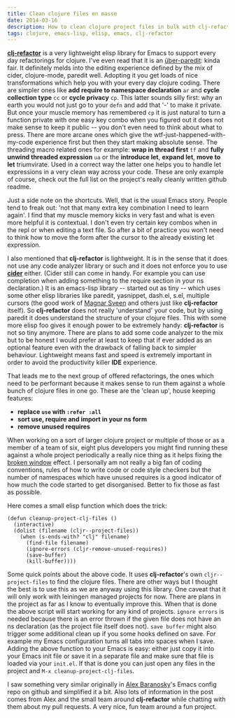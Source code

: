 ```yaml
---
title: Clean clojure files en masse
date: 2014-03-16
description: How to clean clojure project files in bulk with clj-refactor
tags: clojure, emacs-lisp, elisp, emacs, clj-refactor
---
```


[**clj-refactor**](https://github.com/magnars/clj-refactor.el) is a very lightweight elisp library for Emacs to support every day refactorings for clojure.  I've even read that it is an [über-paredit](https://twitter.com/cemerick/statuses/431608319552548864): kinda fair.  It definitely melds into the editing experience defined by the mix of cider, clojure-mode, paredit well.  Adopting it you get loads of nice transformations which help you with your every day clojure coding.  There are simpler ones like **add require to namespace declaration**  `ar` and **cycle collection type** `cc` or **cycle privacy**  `cp`.  This latter sounds silly first: why an earth you would not just go to your `defn` and add that '-' to make it private.  But once your muscle memory has remembered `cp` it is just natural to turn a function private with one easy key combo when you figured out it does not make sense to keep it public -- you don't even need to think about what to press.  There are more arcane ones which give the wtf-just-happened-with-my-code experience first but then they start making absolute sense.  The threading macro related ones for example: **wrap in thread first** `tf` and **fully unwind threaded expression** `ua` or the **introduce let**, **expand let**, **move to let** triumvirate.  Used in a correct way the latter one helps you to handle let expressions in a very clean way across your code.  These are only example of course, check out the full list on the project's really cleanly written github readme.

Just a side note on the shortcuts.  Well, that is the usual Emacs story.  People tend to freak out: 'not that many extra key combination I need to learn again'.  I find that my muscle memory kicks in very fast and what is even more helpful it is contextual.  I don't even try certain key combos when in the repl or when editing a text file.  So after a bit of practice you won't need to think how to move the form after the cursor to the already existing let expression.

I also mentioned that **clj-refactor** is lightweight.  It is in the sense that it does not use any code analyzer library or such and it does not enforce you to use [**cider**](https://github.com/clojure-emacs/cider) either.  (Cider still can come in handy.  For example you can use completion when adding something to the require section in your ns declaration.) It is an emacs-lisp library -- started out as tiny -- which uses some other elisp libraries like paredit, yasnippet, dash.el, s.el, multiple cursors (the good work of [Magnar Sveen](https://github.com/magnars) and others just like **clj-refactor** itself).  So **clj-refactor** does not really 'understand' your code, but by using paredit it does understand the structure of your clojure files.  This with some more elisp foo gives it enough power to be extremely handy: **clj-refactor** is not so tiny anymore.  There are plans to add some code analyzer to the mix but to be honest I would prefer at least to keep that if ever added as an optional feature even with the drawback of falling back to simpler behaviour.  Lightweight means fast and speed is extremely important in order to avoid the productivity killer **IDE** experience.

That leads me to the next group of offered refactorings, the ones which need to be performant because it makes sense to run them against a whole bunch of clojure files in one go.  These are the 'clean up', house keeping features:

- **replace `use` with `:refer :all`**
- **sort use, require and import in your ns form**
- **remove unused requires**

When working on a sort of larger clojure project or multiple of those or as a member of a team of six, eight plus developers you might find running these against a whole project periodically a really nice thing as it helps fixing the [broken window](http://blog.codinghorror.com/the-broken-window-theory/) effect.  I personally am not really a big fan of coding conventions, rules of how to write code or code style checkers but the number of namespaces which have unused requires is a good indicator of how much the code started to get disorganised.  Better to fix those as fast as possible.

Here comes a small elisp function which does the trick:

<!--?prettify lang=emacs-lisp-->

    (defun cleanup-project-clj-files ()
      (interactive)
      (dolist (filename (cljr--project-files))
        (when (s-ends-with? "clj" filename)
          (find-file filename)
          (ignore-errors (cljr-remove-unused-requires))
          (save-buffer)
          (kill-buffer))))

Some quick points about the above code.  It uses **clj-refactor**'s own `cljr--project-files` to find the clojure files.  There are other ways but I thought the best is to use this as we are anyway using this library.  One caveat that it will only work with leiningen managed projects for now.  There are plans in the project as far as I know to eventually improve this.  When that is done the above script will start working for any kind of projects.  `ignore errors` is needed because there is an error thrown if the given file does not have an ns declaration (as the project file itself does not).  `save buffer` might also trigger some additional clean up if you some hooks defined on save.  For example my Emacs configuration turns all tabs into spaces when I save.  Adding the above function to your Emacs is easy: either just copy it into your Emacs init file or save it in a separate file and make sure that file is loaded via your `init.el`.  If that is done you can just open any files in the project and `M-x cleanup-project-clj-files`.

I saw something very similar originally in [Alex Baranosky](https://github.com/AlexBaranosky)'s Emacs config repo on github and simplified it a bit.  Also lots of information in the post comes from Alex and the small team around **clj-refactor** while chatting with them about my pull requests.  A very nice, fun team around a fun project.

